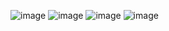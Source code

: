 ![image](https://github.com/ratamahataV1/english_dictionary/assets/11263014/69e89c6c-6fcb-47fe-94a4-2d2cbdbb7adc)
![image](https://github.com/ratamahataV1/english_dictionary/assets/11263014/4be5d681-3809-4912-b488-6c3e94f8d31c)
![image](https://github.com/ratamahataV1/english_dictionary/assets/11263014/8d2092e1-aab9-4e28-8d37-5284165c3bc5)
![image](https://github.com/ratamahataV1/english_dictionary/assets/11263014/17d155c7-fee2-428a-8897-15f88f2e4468)
